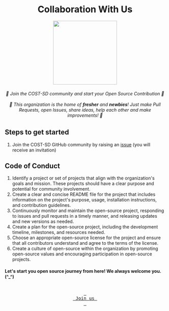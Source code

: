 <div align="center">
    <h1>Collaboration With Us</h1>
        <img width="200" src="https://user-images.githubusercontent.com/79409258/213653315-d7d2475f-4743-486f-be6f-9a13cd503b15.png">
    <h6>
        🤝 Join the COST-SD community and start your Open Source Contribution 🤝
        <br><br>
        🤯 This organization is the home of <b>fresher</b> and <b>newbies</b>! Just make Pull Requests, open Issues, share ideas, help each other and make improvements! 🤯
    </h6>
</div>
<h2>Steps to get started</h2>
<ol>
    <li>Join the COST-SD GitHub community by raising an <a href="https://github.com/COST-SD/support/issues/new?assignees=&amp;labels=invite+me+to+the+organisation&amp;template=invitation.yml&title=Please+invite+me+to+the+GitHub+Community+Organization">issue</a> (you will receive an invitation)</li>
</ol>
<h2>Code of Conduct</h2>
<ol>
    <li>Identify a project or set of projects that align with the organization's goals and mission. These projects should have a clear purpose and potential for community involvement.</li>
    <li>Create a clear and concise README file for the project that includes information on the project's purpose, usage, installation instructions, and contribution guidelines.</li>
    <li>Continuously monitor and maintain the open-source project, responding to issues and pull requests in a timely manner, and releasing updates and new versions as needed.</li>
    <li>Create a plan for the open-source project, including the development timeline, milestones, and resources needed.</li>
    <li>Choose an appropriate open-source license for the project and ensure that all contributors understand and agree to the terms of the license.</li>
    <li>Create a culture of open-source within the organization by promoting open-source values and encouraging participation in open-source projects.</li>
</ol>
<h4> Let's start you open source journey from here! We always welcome you. (^_^)</h4>

<div align="center">
<br>
<a href="https://github.com/COST-SD/support/issues/new?assignees=&amp;labels=invite+me+to+the+organisation&amp;template=invitation.yml&title=Please+invite+me+to+the+GitHub+Community+Organization"><kbd> <br> Join us <br> </kbd></a>
</div>
